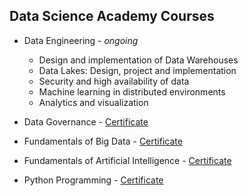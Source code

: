 ## Data Science Academy Courses 

- Data Engineering - *ongoing*
  - Design and implementation of Data Warehouses
  - Data Lakes: Design, project and implementation
  - Security and high availability of data
  - Machine learning in distributed environments
  - Analytics and visualization 

- Data Governance - [Certificate](https://mycourse.app/gUse1CGBeM2DzbAP9)

- Fundamentals of Big Data - [Certificate](https://mycourse.app/g5QUCa4VYbC3Dn3SA)

- Fundamentals of Artificial Intelligence - [Certificate](https://mycourse.app/zk2NGGfpEjEwnZVU7)

- Python Programming - [Certificate](https://mycourse.app/M5hxKzL7kxKAbLj57)

